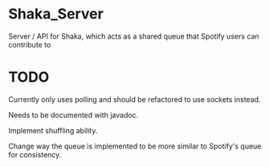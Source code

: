 # Shaka_Server
Server / API for Shaka, which acts as a shared queue that Spotify users can contribute to

# TODO
Currently only uses polling and should be refactored to use sockets instead.

Needs to be documented with javadoc.

Implement shuffling ability.

Change way the queue is implemented to be more similar to Spotify's queue for consistency.
